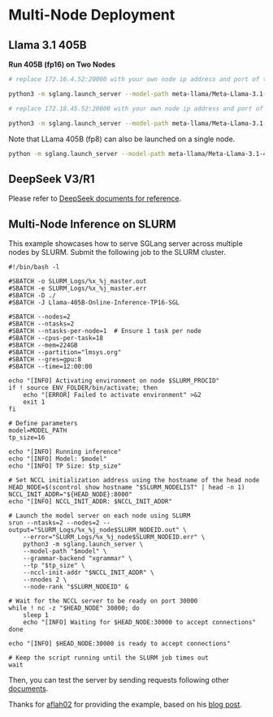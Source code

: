 # Multi-Node Deployment

## Llama 3.1 405B

**Run 405B (fp16) on Two Nodes**

```bash
# replace 172.16.4.52:20000 with your own node ip address and port of the first node

python3 -m sglang.launch_server --model-path meta-llama/Meta-Llama-3.1-405B-Instruct --tp 16 --dist-init-addr 172.16.4.52:20000 --nnodes 2 --node-rank 0

# replace 172.18.45.52:20000 with your own node ip address and port of the second node

python3 -m sglang.launch_server --model-path meta-llama/Meta-Llama-3.1-405B-Instruct --tp 16 --dist-init-addr 172.18.45.52:20000 --nnodes 2 --node-rank 1
```

Note that LLama 405B (fp8) can also be launched on a single node.

```bash
python -m sglang.launch_server --model-path meta-llama/Meta-Llama-3.1-405B-Instruct-FP8 --tp 8
```

## DeepSeek V3/R1

Please refer to [DeepSeek documents for reference](https://docs.sglang.ai/references/deepseek.html#running-examples-on-multi-node).

## Multi-Node Inference on SLURM

This example showcases how to serve SGLang server across multiple nodes by SLURM. Submit the following job to the SLURM cluster.

```
#!/bin/bash -l

#SBATCH -o SLURM_Logs/%x_%j_master.out
#SBATCH -e SLURM_Logs/%x_%j_master.err
#SBATCH -D ./
#SBATCH -J Llama-405B-Online-Inference-TP16-SGL

#SBATCH --nodes=2
#SBATCH --ntasks=2
#SBATCH --ntasks-per-node=1  # Ensure 1 task per node
#SBATCH --cpus-per-task=18
#SBATCH --mem=224GB
#SBATCH --partition="lmsys.org"
#SBATCH --gres=gpu:8
#SBATCH --time=12:00:00

echo "[INFO] Activating environment on node $SLURM_PROCID"
if ! source ENV_FOLDER/bin/activate; then
    echo "[ERROR] Failed to activate environment" >&2
    exit 1
fi

# Define parameters
model=MODEL_PATH
tp_size=16

echo "[INFO] Running inference"
echo "[INFO] Model: $model"
echo "[INFO] TP Size: $tp_size"

# Set NCCL initialization address using the hostname of the head node
HEAD_NODE=$(scontrol show hostname "$SLURM_NODELIST" | head -n 1)
NCCL_INIT_ADDR="${HEAD_NODE}:8000"
echo "[INFO] NCCL_INIT_ADDR: $NCCL_INIT_ADDR"

# Launch the model server on each node using SLURM
srun --ntasks=2 --nodes=2 --output="SLURM_Logs/%x_%j_node$SLURM_NODEID.out" \
    --error="SLURM_Logs/%x_%j_node$SLURM_NODEID.err" \
    python3 -m sglang.launch_server \
    --model-path "$model" \
    --grammar-backend "xgrammar" \
    --tp "$tp_size" \
    --nccl-init-addr "$NCCL_INIT_ADDR" \
    --nnodes 2 \
    --node-rank "$SLURM_NODEID" &

# Wait for the NCCL server to be ready on port 30000
while ! nc -z "$HEAD_NODE" 30000; do
    sleep 1
    echo "[INFO] Waiting for $HEAD_NODE:30000 to accept connections"
done

echo "[INFO] $HEAD_NODE:30000 is ready to accept connections"

# Keep the script running until the SLURM job times out
wait
```

Then, you can test the server by sending requests following other [documents](https://docs.sglang.ai/backend/openai_api_completions.html).

Thanks for [aflah02](https://github.com/aflah02) for providing the example, based on his [blog post](https://aflah02.substack.com/p/multi-node-llm-inference-with-sglang).
